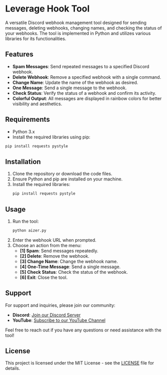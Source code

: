 # Leverage Hook Tool

A versatile Discord webhook management tool designed for sending messages, deleting webhooks, changing names, and checking the status of your webhooks. The tool is implemented in Python and utilizes various libraries for its functionalities.

## Features

- **Spam Messages**: Send repeated messages to a specified Discord webhook.
- **Delete Webhook**: Remove a specified webhook with a single command.
- **Change Name**: Update the name of the webhook as desired.
- **One Message**: Send a single message to the webhook.
- **Check Status**: Verify the status of a webhook and confirm its activity.
- **Colorful Output**: All messages are displayed in rainbow colors for better visibility and aesthetics.

## Requirements

- Python 3.x
- Install the required libraries using pip:

```bash
pip install requests pystyle
```

## Installation

1. Clone the repository or download the code files.
2. Ensure Python and pip are installed on your machine.
3. Install the required libraries:
    ```bash
    pip install requests pystyle
    ```

## Usage

1. Run the tool:
    ```bash
    python aizer.py
    ```
2. Enter the webhook URL when prompted.
3. Choose an action from the menu:
    - **[1] Spam**: Send messages repeatedly.
    - **[2] Delete**: Remove the webhook.
    - **[3] Change Name**: Change the webhook name.
    - **[4] One-Time Message**: Send a single message.
    - **[5] Check Status**: Check the status of the webhook.
    - **[6] Exit**: Close the tool.

## Support

For support and inquiries, please join our community:

- **Discord**: [Join our Discord Server](https://discord.gg/programmer)
- **YouTube**: [Subscribe to our YouTube Channel](https://www.youtube.com/@nukersop) 

Feel free to reach out if you have any questions or need assistance with the tool!

## License

This project is licensed under the MIT License - see the [LICENSE](LICENSE) file for details.
